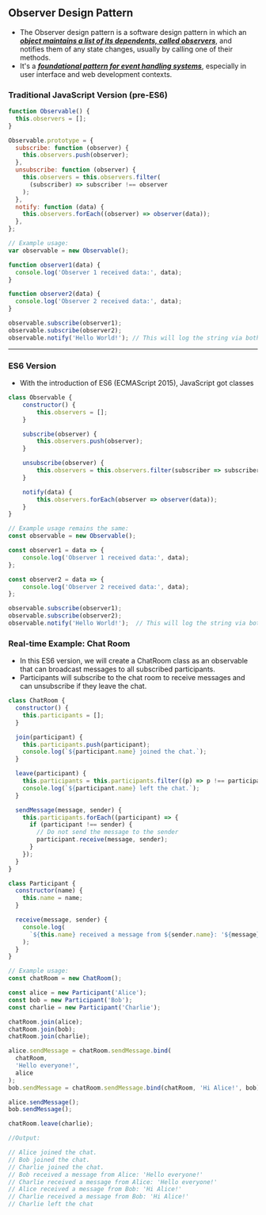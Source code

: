 ## Observer Design Pattern

- The Observer design pattern is a software design pattern in which an <ins>***object maintains a list of its dependents, called observers***</ins>, and notifies them of any state changes, usually by calling one of their methods. 
- It's a <ins>***foundational pattern for event handling systems***</ins>, especially in user interface and web development contexts.

### Traditional JavaScript Version (pre-ES6)

```js
function Observable() {
  this.observers = [];
}

Observable.prototype = {
  subscribe: function (observer) {
    this.observers.push(observer);
  },
  unsubscribe: function (observer) {
    this.observers = this.observers.filter(
      (subscriber) => subscriber !== observer
    );
  },
  notify: function (data) {
    this.observers.forEach((observer) => observer(data));
  },
};

// Example usage:
var observable = new Observable();

function observer1(data) {
  console.log('Observer 1 received data:', data);
}

function observer2(data) {
  console.log('Observer 2 received data:', data);
}

observable.subscribe(observer1);
observable.subscribe(observer2);
observable.notify('Hello World!'); // This will log the string via both observers, if I comment this then we won't see the console.log information printed
```
----

### ES6 Version

- With the introduction of ES6 (ECMAScript 2015), JavaScript got classes 
```js
class Observable {
    constructor() {
        this.observers = [];
    }

    subscribe(observer) {
        this.observers.push(observer);
    }

    unsubscribe(observer) {
        this.observers = this.observers.filter(subscriber => subscriber !== observer);
    }

    notify(data) {
        this.observers.forEach(observer => observer(data));
    }
}

// Example usage remains the same:
const observable = new Observable();

const observer1 = data => {
    console.log('Observer 1 received data:', data);
};

const observer2 = data => {
    console.log('Observer 2 received data:', data);
};

observable.subscribe(observer1);
observable.subscribe(observer2);
observable.notify('Hello World!');  // This will log the string via both observers
```

### Real-time Example: Chat Room

- In this ES6 version, we will create a ChatRoom class as an observable that can broadcast messages to all subscribed participants. 
- Participants will subscribe to the chat room to receive messages and can unsubscribe if they leave the chat.



```js
class ChatRoom {
  constructor() {
    this.participants = [];
  }

  join(participant) {
    this.participants.push(participant);
    console.log(`${participant.name} joined the chat.`);
  }

  leave(participant) {
    this.participants = this.participants.filter((p) => p !== participant);
    console.log(`${participant.name} left the chat.`);
  }

  sendMessage(message, sender) {
    this.participants.forEach((participant) => {
      if (participant !== sender) {
        // Do not send the message to the sender
        participant.receive(message, sender);
      }
    });
  }
}

class Participant {
  constructor(name) {
    this.name = name;
  }

  receive(message, sender) {
    console.log(
      `${this.name} received a message from ${sender.name}: '${message}'`
    );
  }
}

// Example usage:
const chatRoom = new ChatRoom();

const alice = new Participant('Alice');
const bob = new Participant('Bob');
const charlie = new Participant('Charlie');

chatRoom.join(alice);
chatRoom.join(bob);
chatRoom.join(charlie);

alice.sendMessage = chatRoom.sendMessage.bind(
  chatRoom,
  'Hello everyone!',
  alice
);
bob.sendMessage = chatRoom.sendMessage.bind(chatRoom, 'Hi Alice!', bob);

alice.sendMessage();
bob.sendMessage();

chatRoom.leave(charlie);

//Output:

// Alice joined the chat.
// Bob joined the chat.
// Charlie joined the chat.
// Bob received a message from Alice: 'Hello everyone!'
// Charlie received a message from Alice: 'Hello everyone!'
// Alice received a message from Bob: 'Hi Alice!'
// Charlie received a message from Bob: 'Hi Alice!'
// Charlie left the chat
```